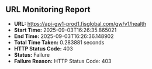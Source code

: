 ## URL Monitoring Report

- **URL:** https://api-gw1-prod1.fisglobal.com/gw/v1/health
- **Start Time:** 2025-09-03T16:26:35.865021
- **End Time:** 2025-09-03T16:26:36.148902
- **Total Time Taken:** 0.283881 seconds
- **HTTP Status Code:** 403
- **Status:** Failure
- **Failure Reason:** HTTP Status Code: 403
